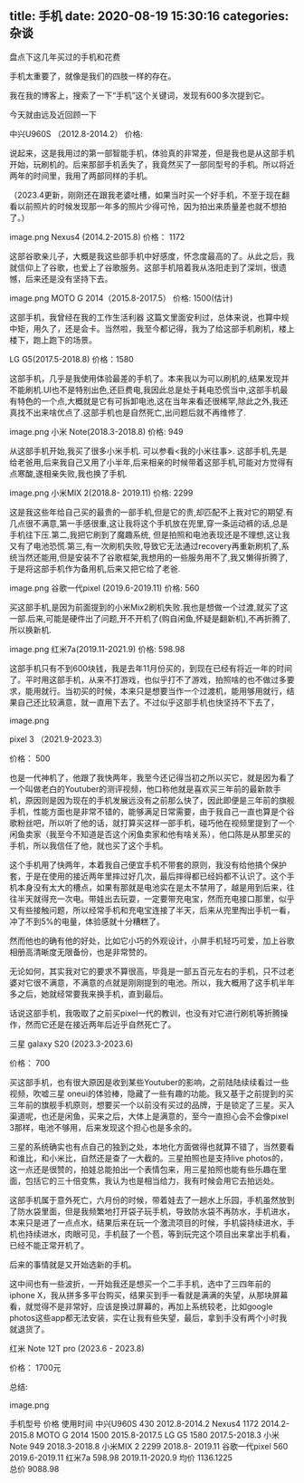 title: 手机
date: 2020-08-19 15:30:16
categories: 杂谈
---


盘点下这几年买过的手机和花费

手机太重要了，就像是我们的四肢一样的存在。

我在我的博客上，搜索了一下“手机”这个关键词，发现有600多次提到它。

今天就由远及近回顾一下

中兴U960S （2012.8-2014.2）
价格:

说起来，这是我用过的第一部智能手机，体验真的非常差，但是我也是从这部手机开始，玩刷机的。后来那部手机丢失了，我竟然买了一部同型号的手机。所以将近两年的时间里，我用了两部同样的手机。

（2023.4更新，刚刚还在跟我老婆吐槽，如果当时买一个好手机，不至于现在翻看以前照片的时候发现那一年多的照片少得可怜，因为拍出来质量差也就不想拍了。）

image.png
Nexus4 (2014.2-2015.8)
价格： 1172

这部谷歌亲儿子，大概是我这些部手机中好感度，怀念度最高的了。从此之后，我就信仰上了谷歌，也爱上了谷歌服务。这部手机陪着我从洛阳走到了深圳，很遗憾，后来还是没有坚持下去。

image.png
MOTO G 2014（2015.8-2017.5）
价格: 1500(估计)

这部手机，我曾经在我的工作生活利器 这篇文里面安利过，总体来说，也算中规中矩，用久了，还是会卡。当然啦，我至今都记得，我为了给这部手机刷机，楼上楼下，跑上跑下的场景。

LG G5(2017.5-2018.8)
价格：1580

这部手机，几乎是我使用体验最差的手机了。本来我以为可以刷机的,结果发现并不能刷机.UI也不是特别出色,还巨费电,我因此总是处于耗电恐慌当中,这部手机最有特色的一个点,大概就是它有可拆卸电池,这在当年来看还很稀罕,除此之外,我还真找不出来啥优点了.这部手机也是自然死亡,出问题后就不再维修了.

image.png
小米 Note(2018.3-2018.8)
价格: 949

从这部手机开始,我买了很多小米手机. 可以参看<我的小米往事>. 这部手机,先是给老爸用,后来我自己又用了小半年,后来相亲的时候带着这部手机,可能对方觉得有点寒酸,遂相亲失败,我也换了手机.

image.png
小米MIX 2(2018.8- 2019.11)
价格: 2299

这是我这些年给自己买的最贵的一部手机,但是它的贵,却匹配不上我对它的期望.有几点很不满意,第一手感很重,这让我将这个手机放在兜里,穿一条运动裤的话,总是手机往下压.第二,我把它刷到了魔趣系统, 但是拍照和电池表现还是不理想,这让我又有了电池恐慌.第三,有一次刷机失败,导致它无法通过recovery再重新刷机了,系统当然还能用,但是安装不了谷歌框架,我想用的一些服务用不了,我又懒得折腾了,于是将这部手机作为备用机,后来又把它给了老爸.

image.png
谷歌一代pixel (2019.6-2019.11)
价格: 560

买这部手机,是因为前面提到的小米Mix2刷机失败.我也是想做一个过渡,就买了这一部.后来,可能是硬件出了问题,开不开机了(购自闲鱼,怀疑是翻新机),不再折腾了,所以换新机.

image.png
红米7a(2019.11-2021.9)
价格: 598.98

这部手机只有不到600块钱，我是去年11月份买的，到现在已经有将近一年的时间了。平时用这部手机，从来不打游戏，也似乎打不了游戏，拍照啥的也不做过多要求，能用就行。当初买的时候，本来只是想要当作一个过渡机，能用够用就行，结果自己还比较满意，就一直用下去了。不过似乎这部手机也快坚持不下去了，

image.png


pixel 3 （2021.9-2023.3）

价格： 500

也是一代神机了，他跟了我快两年，我至今还记得当初之所以买它，就是因为看了一个叫做老白的Youtuber的测评视频，他口称他就是喜欢买三年前的最新款手机，原因则是因为现在的手机发展远没有之前那么快了，因此即便是三年前的旗舰手机，性能方面也是非常不错的，能够满足日常需要，由于我自己一直也算是个谷歌粉丝吧，所以听了他的话，就打算买这样一部手机，碰巧他在视频里提到了一个闲鱼卖家（我至今不知道是否这个闲鱼卖家和他有啥关系），他口陈是从那里买的手机，所以我信任了他，就也买了这个手机。

这个手机用了快两年，本着我自己便宜手机不带套的原则，我没有给他搞个保护套，于是在使用的接近两年里摔过好几次，最后摔得都已经妈都不认识了。这个手机本身没有太大的槽点，如果有那就是电池实在是太不禁用了，越是用到后来，往往半天就得充一次电。带娃出去玩耍，一定要带充电宝，然而充电接口那里，似乎又有些接触问题，所以经常手机和充电宝连接了半天，后来从兜里掏出手机一看，冲了不到5%的电量，体验感就十分糟糕了。

然而他也的确有他的好处，比如它小巧的外观设计，小屏手机轻巧可爱，加上谷歌相册高清晰度无限备份，也是非常赞的。

无论如何，其实我对它的要求不算很高，毕竟是一部五百元左右的手机，只不过老婆对它很不满意，不满意的点就是刚刚提到的电池。所以，我大概用了这手机半年多之后，她就经常要我来换手机，直到最后。

话说这部手机，我吸取了之前买pixel一代的教训，也没有对它进行刷机等折腾操作，然而它还是在接近两年后近乎自然死亡了。


三星 galaxy S20 (2023.3-2023.6)

价格： 700

买这部手机，也有很大原因是收到某些Youtuber的影响，之前陆陆续续看过一些视频，吹嘘三星 oneui的体验棒，隐藏了一些有趣的功能。我又基于之前提到的买三年前的旗舰手机原则，想要买一个以前没有买过的品牌，于是锁定了三星。买入渠道呢，也还是闲鱼，买来之后，大体上是满意的，至今一直担心会不会像pixel 3那样，电池不够用，后来发现这个担心也是多余的。

三星的系统确实也有点自己的独到之处，本地化方面做得也就算不错了，当然要看和谁比，和小米比，自然还是查了一大截的。三星拍照也是支持live photos的，这一点还是很赞的，拍娃总能拍出一个表情包来，用三星拍照也能有些乐趣在里面，包括它的三十倍变焦，我认为也是相当给力，我有时候会用它去拍远处。

这部手机属于意外死亡，六月份的时候，带着娃去了一趟水上乐园，手机虽然放到了防水袋里面，但是我频繁地打开袋子玩手机，导致防水袋不再防水，手机进水，本来只是进了一点点水，结果后来在玩一个激流项目的时候，手机袋持续进水，手机也持续进水，肉眼可见，手机鼓了一个苞，等到玩完这个项目出来拿出手机看，已经不能正常开机了。

后来的事情就是又开始选新的手机。

这中间也有一些波折，一开始我还是想买一个二手手机，选中了三四年前的iphone X，我从拼多多平台购买，结果买到手一看就是满满的失望，从那块屏幕看，就觉得不是非常好，应该是换过屏幕的，再加上系统较老，比如google photos这些app都无法安装，实在让我有些失望，最后，拿到手没有两个小时我就退货了。





红米 Note 12T pro (2023.6 - 2023.8)

价格： 1700元


总结:

image.png


手机型号	价格	使用时间
中兴U960S	430	2012.8-2014.2
Nexus4	1172	2014.2-2015.8
MOTO G 2014	1500	2015.8-2017.5
LG G5	1580	2017.5-2018.3
小米 Note	949	2018.3-2018.8
小米MIX 2	2299	2018.8- 2019.11
谷歌一代pixel	560	2019.6-2019.11
红米7a	598.98	2019.11-2020.9
均价	1136.1225	
总价	9088.98	
